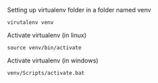 Setting up virtualenv folder in a folder named venv

    virutalenv venv
 
Activate virtualenv (in linux)

    source venv/bin/activate

Activate virtualenv (in windows)

    venv/Scripts/activate.bat
